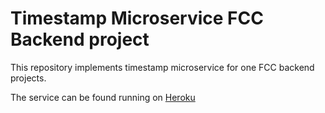 # Timestamp Microservice FCC Backend project

This repository implements timestamp microservice for one FCC backend projects.

The service can be found running on [Heroku](https://timestamp-ms-ellacodecamp.herokuapp.com)
